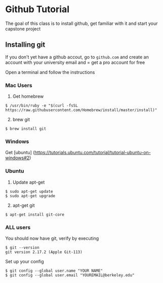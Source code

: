 # Github Tutorial

The goal of this class is to install github, get familiar with it and start your capstone project

## Installing git
If you don't yet have a github accout, go to `github.com` and create an account with your university email and = get a pro account for free

Open a terminal and follow the instructions

### Mac Users
1. Get homebrew
```console
$ /usr/bin/ruby -e "$(curl -fsSL https://raw.githubusercontent.com/Homebrew/install/master/install)"
```

2. brew git
```console
$ brew install git
```

### Windows
Get [ubuntu] (https://tutorials.ubuntu.com/tutorial/tutorial-ubuntu-on-windows#2)

### Ubuntu
1. Update apt-get
```console
$ sudo apt-get update
$ sudo apt-get upgrade
```

2. apt-get git
```console
$ apt-get install git-core
```

### ALL users
You should now have git, verify by executing
```console
$ git --version
git version 2.17.2 (Apple Git-113)
```

Set up your config
```console
$ git config --global user.name "YOUR NAME"
$ git config --global user.email "YOUREMAIL@berkeley.edu"
```

